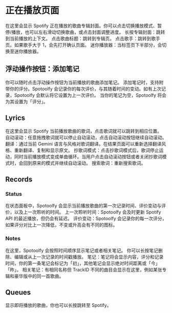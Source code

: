 # 正在播放页面
在这里会显示 Spotify 正在播放的歌曲专辑封面。你可以点击切换播放模式、暂停/播放，也可以左右滑动切换歌曲，或点击封面调整进度。
长按专辑封面：跳转到当前播放的上下文。
点击歌曲标题：跳转到专辑页。
点击歌手：跳转到歌手页。如果歌手大于 1，会先打开确认页面。
迷你播放器：当标签页下半部分，会切换至迷你播放器。


## 浮动操作按钮：添加笔记
你可以随时点击浮动操作按钮为当前播放的歌曲添加笔记。
添加笔记时，支持附带你的评分。Spotoolfy 会记录你的每次评价，与其随着时间的变动。如有上次记录，Spotoolfy 会默认将它设置为上一次评价。
当你的笔记为空，Spotoolfy 将会为其设置为「评分」。

## Lyrics
在这里会显示 Spotify 当前播放歌曲的歌词，点击歌词就可以跳转到相应位置。
自动滚动：任意拖拽歌词就可以停止自动滚动，点击自动滚动按钮继续自动滚动。
翻译：通过当前 Gemini 语言与风格对歌词翻译。在结果页面可以重新选择翻译风格、重新翻译、复制和显示原文。
抄歌词模式：点击抄歌词模式后，歌词停止运动，同时当前播放模式变成单曲循环。当用户点击自动滚动按钮或者关闭抄歌词模式时，会回到原来的模式并继续自动滚动。
搜索歌词：重新搜索歌词。

## Records
### Status
在状态面板中，Spotoolfy 会显示当前播放歌曲的第一次记录时间、评价变动与评价，以及上一次聆听的时间。
上一次聆听时间：Spotoolfy 会及时更新 Spotify API 的最近播放，但仍会有延迟。
评价变动：Spotoolfy 会记录你的每一次评分，如果评分对比上一次降低，不变或升高会有不同的图标。
### Notes
在这里，Spotoolfy 会按照时间顺序显示笔记或者相关笔记。
你可以长按笔记删除、编辑或从上一次记录的时间戳播放。
笔记：笔记将会显示内容，评分和记录时间，你的第一条笔记会标记为「初」，其他笔记会显示绝对时间距离或「今」「昨」。
相关笔记：有相同名称但 TrackID 不同的曲目会显示在这里，例如某张专辑和豪华版中的同一首歌曲。

## Queues
显示即将播放的歌曲，你也可以长按跳转至 Spotify。